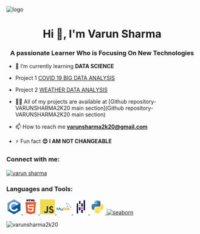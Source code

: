 ![logo](https://github.com/VARUNSHARMA2K20/VARUNSHARMA2K20/blob/main/BaNnEr.jpg)
<h1 align="center">Hi 👋, I'm Varun Sharma</h1>
<h3 align="center">A passionate Learner Who is Focusing On New Technologies</h3>

- 🌱 I’m currently learning **DATA SCIENCE**

- Project 1 [COVID 19 BIG DATA ANALYSIS](http://localhost:8888/notebooks/Desktop/the%20All/MYPROJECT/Covid%2019%20data%20analysis%20project-checkpoint.ipynb)

- Project 2 [WEATHER DATA ANALYSIS](http://localhost:8888/notebooks/Desktop/the%20All/MYPROJECT/Weather%20forecast%20data%20analysis%20project-checkpoint.ipynb)

- 👨‍💻 All of my projects are available at [Github repository-VARUNSHARMA2K20 main section](Github repository-VARUNSHARMA2K20 main section)

- 📫 How to reach me **varunsharma2k20@gmail.com**

- ⚡ Fun fact **😊 I AM NOT CHANGEABLE**

<h3 align="left">Connect with me:</h3>
<p align="left">
<a href="https://linkedin.com/in/varun sharma" target="blank"><img align="center" src="https://raw.githubusercontent.com/rahuldkjain/github-profile-readme-generator/master/src/images/icons/Social/linked-in-alt.svg" alt="varun sharma" height="30" width="40" /></a>
</p>

<h3 align="left">Languages and Tools:</h3>
<p align="left"> <a href="https://www.cprogramming.com/" target="_blank" rel="noreferrer"> <img src="https://raw.githubusercontent.com/devicons/devicon/master/icons/c/c-original.svg" alt="c" width="40" height="40"/> </a> <a href="https://www.w3.org/html/" target="_blank" rel="noreferrer"> <img src="https://raw.githubusercontent.com/devicons/devicon/master/icons/html5/html5-original-wordmark.svg" alt="html5" width="40" height="40"/> </a> <a href="https://developer.mozilla.org/en-US/docs/Web/JavaScript" target="_blank" rel="noreferrer"> <img src="https://raw.githubusercontent.com/devicons/devicon/master/icons/javascript/javascript-original.svg" alt="javascript" width="40" height="40"/> </a> <a href="https://www.mysql.com/" target="_blank" rel="noreferrer"> <img src="https://raw.githubusercontent.com/devicons/devicon/master/icons/mysql/mysql-original-wordmark.svg" alt="mysql" width="40" height="40"/> </a> <a href="https://pandas.pydata.org/" target="_blank" rel="noreferrer"> <img src="https://raw.githubusercontent.com/devicons/devicon/2ae2a900d2f041da66e950e4d48052658d850630/icons/pandas/pandas-original.svg" alt="pandas" width="40" height="40"/> </a> <a href="https://www.python.org" target="_blank" rel="noreferrer"> <img src="https://raw.githubusercontent.com/devicons/devicon/master/icons/python/python-original.svg" alt="python" width="40" height="40"/> </a> <a href="https://seaborn.pydata.org/" target="_blank" rel="noreferrer"> <img src="https://seaborn.pydata.org/_images/logo-mark-lightbg.svg" alt="seaborn" width="40" height="40"/> </a> </p>

<p><img align="center" src="https://github-readme-streak-stats.herokuapp.com/?user=varunsharma2k20&" alt="varunsharma2k20" /></p>

